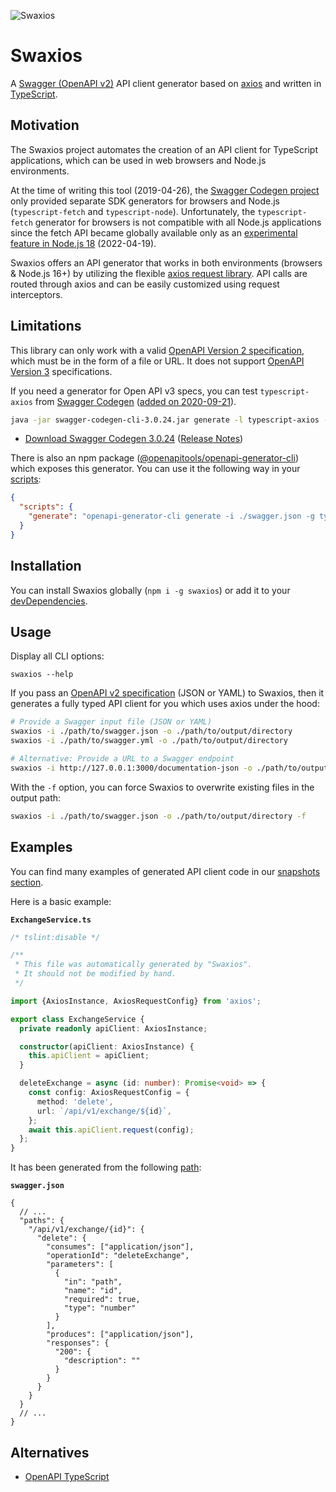 ![Swaxios](https://github.com/welovecoding/swaxios/raw/main/logo.png)

# Swaxios

A [Swagger (OpenAPI v2)][oas2] API client generator based on [axios][axios] and written in [TypeScript][ts].

## Motivation

The Swaxios project automates the creation of an API client for TypeScript applications, which can be used in web browsers and Node.js environments.

At the time of writing this tool (2019-04-26), the [Swagger Codegen project][codegen] only provided separate SDK generators for browsers and Node.js (`typescript-fetch` and `typescript-node`). Unfortunately, the `typescript-fetch` generator for browsers is not compatible with all Node.js applications since the fetch API became globally available only as an [experimental feature in Node.js 18](https://nodejs.org/de/blog/announcements/v18-release-announce/#fetch-experimental) (2022-04-19).

Swaxios offers an API generator that works in both environments (browsers & Node.js 16+) by utilizing the flexible [axios request library][axios]. API calls are routed through axios and can be easily customized using request interceptors.

## Limitations

This library can only work with a valid [OpenAPI Version 2 specification][oas2], which must be in the form of a file or URL. It does not support [OpenAPI Version 3][oas3] specifications.

If you need a generator for Open API v3 specs, you can test `typescript-axios` from [Swagger Codegen][codegen] ([added on 2020-09-21](https://github.com/swagger-api/swagger-codegen-generators/commits/master/src/main/java/io/swagger/codegen/v3/generators/typescript/TypeScriptAxiosClientCodegen.java)).

```bash
java -jar swagger-codegen-cli-3.0.24.jar generate -l typescript-axios -i ./swagger.json -o ./api-client
```

- [Download Swagger Codegen 3.0.24](https://repo1.maven.org/maven2/io/swagger/codegen/v3/swagger-codegen-cli/3.0.24/swagger-codegen-cli-3.0.24.jar) ([Release Notes](https://github.com/swagger-api/swagger-codegen/releases/tag/v3.0.24))

There is also an npm package ([@openapitools/openapi-generator-cli](https://www.npmjs.com/package/@openapitools/openapi-generator-cli)) which exposes this generator. You can use it the following way in your [scripts](https://docs.npmjs.com/cli/using-npm/scripts):

```json
{
  "scripts": {
    "generate": "openapi-generator-cli generate -i ./swagger.json -g typescript-axios -p \"withoutRuntimeChecks=true,withInterfaces=true\" -o ./api-client"
  }
}
```

## Installation

You can install Swaxios globally (`npm i -g swaxios`) or add it to your [devDependencies](https://docs.npmjs.com/files/package.json#devdependencies).

## Usage

Display all CLI options:

```
swaxios --help
```

If you pass an [OpenAPI v2 specification][oas2] (JSON or YAML) to Swaxios, then it generates a fully typed API client for you which uses axios under the hood:

```bash
# Provide a Swagger input file (JSON or YAML)
swaxios -i ./path/to/swagger.json -o ./path/to/output/directory
swaxios -i ./path/to/swagger.yml -o ./path/to/output/directory

# Alternative: Provide a URL to a Swagger endpoint
swaxios -i http://127.0.0.1:3000/documentation-json -o ./path/to/output/directory
```

With the `-f` option, you can force Swaxios to overwrite existing files in the output path:

```bash
swaxios -i ./path/to/swagger.json -o ./path/to/output/directory -f
```

## Examples

You can find many examples of generated API client code in our [snapshots section](./src/test/snapshots).

Here is a basic example:

**`ExchangeService.ts`**

```ts
/* tslint:disable */

/**
 * This file was automatically generated by "Swaxios".
 * It should not be modified by hand.
 */

import {AxiosInstance, AxiosRequestConfig} from 'axios';

export class ExchangeService {
  private readonly apiClient: AxiosInstance;

  constructor(apiClient: AxiosInstance) {
    this.apiClient = apiClient;
  }

  deleteExchange = async (id: number): Promise<void> => {
    const config: AxiosRequestConfig = {
      method: 'delete',
      url: `/api/v1/exchange/${id}`,
    };
    await this.apiClient.request(config);
  };
}
```

It has been generated from the following [path](https://swagger.io/docs/specification/2-0/paths-and-operations/):

**`swagger.json`**

```jsonc
{
  // ...
  "paths": {
    "/api/v1/exchange/{id}": {
      "delete": {
        "consumes": ["application/json"],
        "operationId": "deleteExchange",
        "parameters": [
          {
            "in": "path",
            "name": "id",
            "required": true,
            "type": "number"
          }
        ],
        "produces": ["application/json"],
        "responses": {
          "200": {
            "description": ""
          }
        }
      }
    }
  }
  // ...
}
```

## Alternatives

- [OpenAPI TypeScript](https://www.npmjs.com/package/openapi-typescript)

[axios]: https://github.com/axios/axios
[codegen]: https://github.com/swagger-api/swagger-codegen
[oas2]: https://swagger.io/specification/v2/
[oas3]: https://swagger.io/specification/v3/
[ts]: https://www.typescriptlang.org/
